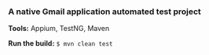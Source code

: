 ### **A native Gmail application automated test project**

**Tools:** Appium, TestNG, Maven

**Run the build:** `$ mvn clean test`
